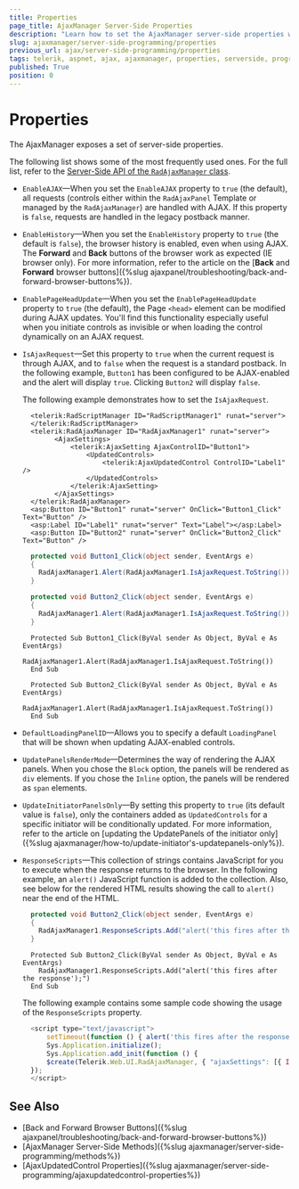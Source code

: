 ```yaml
---
title: Properties
page_title: AjaxManager Server-Side Properties
description: "Learn how to set the AjaxManager server-side properties when working with Telerik UI for ASP.NET AJAX."
slug: ajaxmanager/server-side-programming/properties
previous_url: ajax/server-side-programming/properties
tags: telerik, aspnet, ajax, ajaxmanager, properties, serverside, programming
published: True
position: 0
---
```


# Properties

The AjaxManager exposes a set of server-side properties. 

The following list shows some of the most frequently used ones. For the full list, refer to the [Server-Side API of the `RadAjaxManager` class](https://docs.telerik.com/devtools/aspnet-ajax/api/server/Telerik.Web.UI/RadAjaxManager).

* `EnableAJAX`&mdash;When you set the `EnableAJAX` property to `true` (the default), all requests (controls either within the `RadAjaxPanel` Template or managed by the `RadAjaxManager`) are handled with AJAX. If this property is `false`, requests are handled in the legacy postback manner.

* `EnableHistory`&mdash;When you set the `EnableHistory` property to `true` (the default is `false`), the browser history is enabled, even when using AJAX. The **Forward** and **Back** buttons of the browser work as expected (IE browser only). For more information, refer to the article on	the [**Back** and **Forward** browser buttons]({%slug ajaxpanel/troubleshooting/back-and-forward-browser-buttons%}).

* `EnablePageHeadUpdate`&mdash;When you set the `EnablePageHeadUpdate` property to `true` (the default), the Page `<head>` element can be modified during AJAX updates. You'll find this functionality especially useful when you initiate controls as invisible or when loading the control dynamically on an AJAX request.

* `IsAjaxRequest`&mdash;Set this property to `true` when the current request is through AJAX, and to `false` when the request is a standard postback. In the following example, `Button1` has been configured to be AJAX-enabled and the alert will display `true`. Clicking `Button2` will display `false`.

    The following example demonstrates how to set the `IsAjaxRequest`. 

    ````ASP.NET
      <telerik:RadScriptManager ID="RadScriptManager1" runat="server">
      </telerik:RadScriptManager>
      <telerik:RadAjaxManager ID="RadAjaxManager1" runat="server">
  			<AjaxSettings>
  				<telerik:AjaxSetting AjaxControlID="Button1">
  					<UpdatedControls>
  						<telerik:AjaxUpdatedControl ControlID="Label1" />
  					</UpdatedControls>
  				</telerik:AjaxSetting>
  			</AjaxSettings>
      </telerik:RadAjaxManager>
      <asp:Button ID="Button1" runat="server" OnClick="Button1_Click" Text="Button" />
      <asp:Label ID="Label1" runat="server" Text="Label"></asp:Label>
      <asp:Button ID="Button2" runat="server" OnClick="Button2_Click" Text="Button" />    
    ````


    ````C#
      protected void Button1_Click(object sender, EventArgs e)
      {
      	RadAjaxManager1.Alert(RadAjaxManager1.IsAjaxRequest.ToString());
      }

      protected void Button2_Click(object sender, EventArgs e)
      {
      	RadAjaxManager1.Alert(RadAjaxManager1.IsAjaxRequest.ToString());
      }				
    ````
    
    
    ````VB
      Protected Sub Button1_Click(ByVal sender As Object, ByVal e As EventArgs)
          RadAjaxManager1.Alert(RadAjaxManager1.IsAjaxRequest.ToString())
      End Sub

      Protected Sub Button2_Click(ByVal sender As Object, ByVal e As EventArgs)
          RadAjaxManager1.Alert(RadAjaxManager1.IsAjaxRequest.ToString())
      End Sub
    ````


* `DefaultLoadingPanelID`&mdash;Allows you to specify a default `LoadingPanel` that will be shown when updating AJAX-enabled controls.

* `UpdatePanelsRenderMode`&mdash;Determines the way of rendering the AJAX panels. When you chose the `Block` option, the panels will be rendered as `div` elements. If you chose the `Inline` option, the panels will be rendered as `span` elements.

* `UpdateInitiatorPanelsOnly`&mdash;By setting this property to `true` (its default value is `false`), only the containers added as `UpdatedControls` for a specific initiator will be conditionally updated. For more information, refer to the article on [updating the UpdatePanels of the initiator only]({%slug ajaxmanager/how-to/update-initiator's-updatepanels-only%}).

* `ResponseScripts`&mdash;This collection of strings contains JavaScript for you to execute when the response returns to the browser. In the following example, an `alert()` JavaScript function is added to the collection. Also, see below for the rendered HTML results showing the call to `alert()` near the end of the HTML.

    ````C#	
      protected void Button2_Click(object sender, EventArgs e)
      {
      	RadAjaxManager1.ResponseScripts.Add("alert('this fires after the response');");
      }  			
    ````
    
    
    ````VB	     
      Protected Sub Button2_Click(ByVal sender As Object, ByVal e As EventArgs)
      	RadAjaxManager1.ResponseScripts.Add("alert('this fires after the response');")
      End Sub				
    ````


    The following example contains some sample code showing the usage of the `ResponseScripts` property.

    ````JavaScript
      <script type="text/javascript">
          setTimeout(function () { alert('this fires after the response'); }, 0); 
          Sys.Application.initialize();	
          Sys.Application.add_init(function () {
          $create(Telerik.Web.UI.RadAjaxManager, { "ajaxSettings": [{ InitControlID: "Button1", UpdatedControls: [{ ControlID: "Label1", PanelID: ""}]}], "clientEvents": { OnRequestStart: "", OnResponseEnd: "" }, "defaultLoadingPanelID": "", "enableAJAX": true, "enableHistory": false, "links": [], "styles": [], "uniqueID": "RadAjaxManager1" }, null, null, $get("RadAjaxManager1"));
      });
      </script>
    ````



## See Also

* [Back and Forward Browser Buttons]({%slug ajaxpanel/troubleshooting/back-and-forward-browser-buttons%})
* [AjaxManager Server-Side Methods]({%slug ajaxmanager/server-side-programming/methods%})
* [AjaxUpdatedControl Properties]({%slug ajaxmanager/server-side-programming/ajaxupdatedcontrol-properties%})
